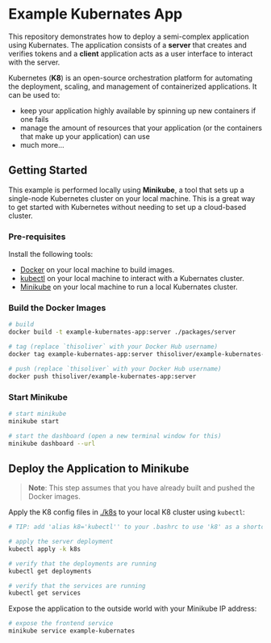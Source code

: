 # Example Kubernates App

This repository demonstrates how to deploy a semi-complex application using Kubernates. The application consists of a **server** that creates and verifies tokens and a **client** application acts as a user interface to interact with the server.

Kubernetes (**K8**) is an open-source orchestration platform for automating the deployment, scaling, and management of containerized applications. It can be used to:

- keep your application highly available by spinning up new containers if one fails
- manage the amount of resources that your application (or the containers that make up your application) can use
- much more...

## Getting Started

This example is performed locally using **Minikube**, a tool that sets up a single-node Kubernetes cluster on your local machine. This is a great way to get started with Kubernetes without needing to set up a cloud-based cluster.

### Pre-requisites

Install the following tools:

- [Docker](https://docs.docker.com/get-docker/) on your local machine to build images.
- [kubectl](https://kubernetes.io/docs/tasks/tools/#kubectl) on your local machine to interact with a Kubernates cluster.
- [Minikube](https://minikube.sigs.k8s.io/docs/start/) on your local machine to run a local Kubernates cluster.

### Build the Docker Images

```bash
# build
docker build -t example-kubernates-app:server ./packages/server

# tag (replace `thisoliver` with your Docker Hub username)
docker tag example-kubernates-app:server thisoliver/example-kubernates-app:server

# push (replace `thisoliver` with your Docker Hub username)
docker push thisoliver/example-kubernates-app:server
```

### Start Minikube

```bash
# start minikube
minikube start

# start the dashboard (open a new terminal window for this)
minikube dashboard --url
```

## Deploy the Application to Minikube

> **Note**: This step assumes that you have already built and pushed the Docker images.

Apply the K8 config files in [./k8s](./k8s/) to your local K8 cluster using `kubectl`:

```bash
# TIP: add 'alias k8='kubectl'' to your .bashrc to use 'k8' as a shortcut for 'kubectl

# apply the server deployment
kubectl apply -k k8s

# verify that the deployments are running
kubectl get deployments

# verify that the services are running
kubectl get services
```

Expose the application to the outside world with your Minikube IP address:

```bash
# expose the frontend service
minikube service example-kubernates
```
